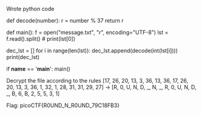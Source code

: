 Wrote python code

def decode(number):
    r = number % 37
    return r

def main():
    f = open("message.txt", "r", encoding="UTF-8")
    lst = f.read().split()
    # print(lst[0])

dec_lst = []
    for i in range(len(lst)):
        dec_lst.append(decode(int(lst[i])))
    print(dec_lst)

if __name__ == '__main__':
    main()

Decrypt the file according to the rules
[17, 26, 20, 13, 3, 36, 13, 36, 17, 26, 20, 13, 3, 36, 1, 32, 1, 28, 31, 31, 29, 27]
→ [R, 0, U, N, D, _, N, _, R, 0, U, N, D, _, B, 6, B, 2, 5, 5, 3, 1]

Flag: picoCTF{R0UND_N_R0UND_79C18FB3}
